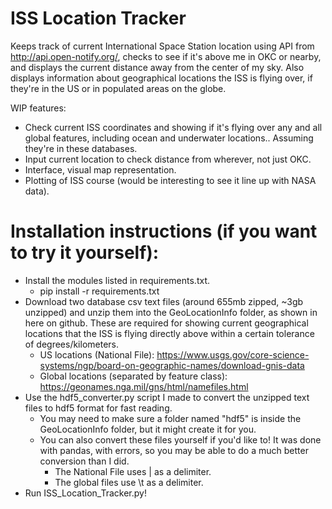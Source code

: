 # ISS Location Tracker

Keeps track of current International Space Station location using API from http://api.open-notify.org/, checks to see if it's above me in OKC or nearby, and displays the current distance away from the center of my sky. Also displays information about geographical locations the ISS is flying over, if they're in the US or in populated areas on the globe.

WIP features:

- Check current ISS coordinates and showing if it's flying over any and all global features, including ocean and underwater locations.. Assuming they're in these databases.
- Input current location to check distance from wherever, not just OKC.
- Interface, visual map representation.
- Plotting of ISS course (would be interesting to see it line up with NASA data).

# Installation instructions (if you want to try it yourself):
- Install the modules listed in requirements.txt.
    - pip install -r requirements.txt
- Download two database csv text files (around 655mb zipped, ~3gb unzipped) and unzip them into the GeoLocationInfo folder, as shown in here on github. These are required for showing current geographical locations that the ISS is flying directly above within a certain tolerance of degrees/kilometers.
    - US locations (National File): https://www.usgs.gov/core-science-systems/ngp/board-on-geographic-names/download-gnis-data
    - Global locations (separated by feature class): https://geonames.nga.mil/gns/html/namefiles.html
- Use the hdf5_converter.py script I made to convert the unzipped text files to hdf5 format for fast reading.
    - You may need to make sure a folder named "hdf5" is inside the GeoLocationInfo folder, but it might create it for you.
    - You can also convert these files yourself if you'd like to! It was done with pandas, with errors, so you may be able to do a much better conversion than I did.
        - The National File uses | as a delimiter.
        - The global files use \t as a delimiter.
- Run ISS_Location_Tracker.py!
